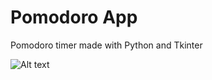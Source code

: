 # Pomodoro App
Pomodoro timer made with Python and Tkinter

![Alt text](/https://github.com/andrayantelo/pomodoroapp/blob/master/screenshot.png?raw=true "GUI View")

